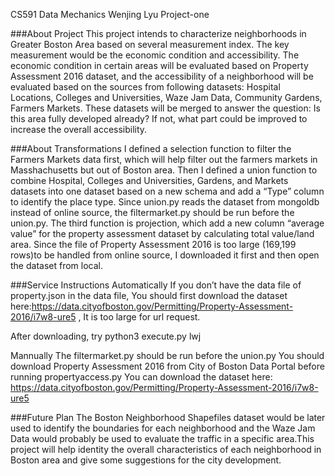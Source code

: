 CS591 Data Mechanics
Wenjing Lyu
Project-one

###About Project
This project intends to characterize neighborhoods in Greater Boston Area based on several measurement index. The key measurement would be the economic condition and accessibility. The economic condition in certain areas will be evaluated based on Property Assessment 2016 dataset, and the accessibility of a neighborhood will be evaluated based on the sources from following datasets: Hospital Locations, Colleges and Universities, Waze Jam Data, Community Gardens, Farmers Markets. These datasets will be merged to answer the question: Is this area fully developed already? If not, what part could be improved to increase the overall accessibility. 

###About Transformations
I defined a selection function to filter the Farmers Markets data first, which will help filter out the farmers markets in Masshachusetts but out of Boston area. Then I defined a union function to combine Hospital, Colleges and Universities, Gardens, and Markets datasets into one dataset based on a new schema and add a “Type” column to identify the place type. Since union.py reads the dataset from mongoldb instead of online source, the filtermarket.py should be run before the union.py. The third function is projection, which add a new column “average value” for the property assessment dataset by calculating total value/land area. Since the file of Property Assessment 2016 is too large (169,199 rows)to be handled from online source, I downloaded it first and then open the dataset from local. 

###Service Instructions
Automatically
If you don’t have the data file of property.json in the data file, You should first download the dataset here:https://data.cityofboston.gov/Permitting/Property-Assessment-2016/i7w8-ure5 , It is too large for url request.

After downloading, try python3 execute.py lwj

Mannually
The filtermarket.py should be run before the union.py
You should download Property Assessment 2016 from City of Boston Data Portal before running propertyaccess.py
You can download the dataset here: https://data.cityofboston.gov/Permitting/Property-Assessment-2016/i7w8-ure5

###Future Plan
The Boston Neighborhood Shapefiles dataset would be later used to identify the boundaries for each neighborhood and the Waze Jam Data would probably be used to evaluate the traffic in a specific area.This project will help identity the overall characteristics of each neighborhood in Boston area and give some suggestions for the city development.

